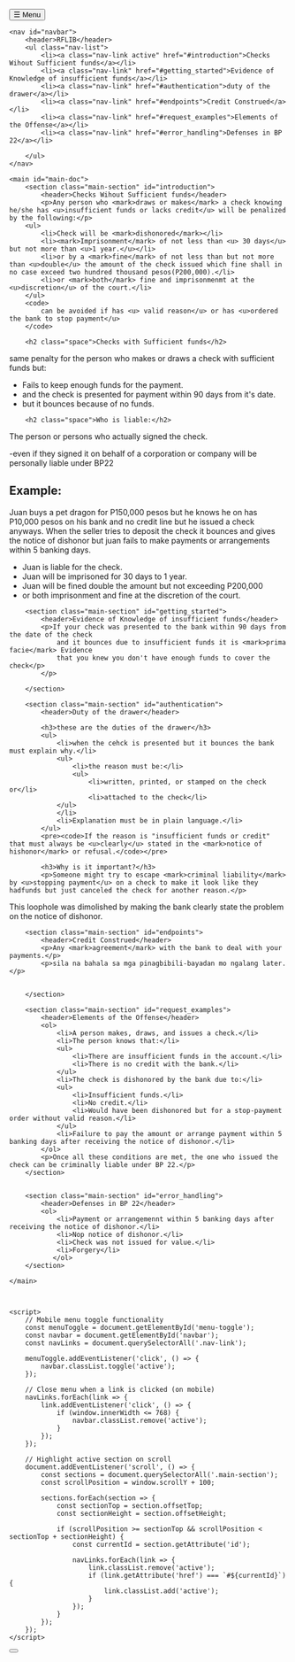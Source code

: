 <!DOCTYPE html>
<html lang="en">
  <style>
    :root {
    --main-bg-color: #f8f9fa;
    --main-text-color: #333;
    --sidebar-bg-color: #2c3e50;
    --sidebar-text-color: #ecf0f1;
    --accent-color: #3498db;
    --code-bg-color: #f1f1f1;
    --border-color: #ddd;
}

* {
    margin: auto;
    padding: auto;
    box-sizing: border-box;
}

body {
    font-family: 'Segoe UI', Tahoma, Geneva, Verdana, sans-serif;
    line-height: 1.6;
    color: var(--main-text-color);
    background-color: var(--main-bg-color);
    display: flex;
    flex-direction: row;
}

/* Navigation sidebar */
#navbar {
    background-color: var(--sidebar-bg-color);
    color: var(--sidebar-text-color);
    width: 300px;
    height: 100vh;
    position: fixed;
    overflow-y: auto;
    transition: transform 0.3s ease;
}

#navbar header {
    font-size: 1.8rem;
    padding: 1.5rem;
    text-align: center;
    border-bottom: 1px solid rgba(255, 255, 255, 0.1);
}

.nav-list {
    list-style: none;
}

.nav-link {
    display: block;
    padding: 1rem 1.5rem;
    color: var(--sidebar-text-color);
    text-decoration: none;
    border-bottom: 1px solid rgba(255, 255, 255, 0.1);
    transition: background-color 0.2s;
}

.nav-link:hover {
    background-color: rgba(255, 255, 255, 0.1);
}

.nav-link.active {
    background-color: var(--accent-color);
}

/* Mobile menu toggle */
#menu-toggle {
    display: none;
    position: fixed;
    top: 10px;
    right: 10px;
    z-index: 100;
    background-color: var(--accent-color);
    color: white;
    border: none;
    border-radius: 5px;
    padding: 0.5rem;
    cursor: pointer;
}

/* Main content */
#main-doc {
    margin-left: 300px;
    padding: 2rem;
    max-width: 100%;
}

.main-section {
    padding-bottom: 2rem;
    margin-bottom: 2rem;
    border-bottom: 1px solid var(--border-color);
}

.main-section:last-child {
    border-bottom: none;
}

.main-section header {
    font-size: 2rem;
    margin-bottom: 1.5rem;
    color: var(--accent-color);
}

p {
    margin-bottom: 1rem;
}

/* Code formatting */
pre {
    background-color: var(--code-bg-color);
    border-radius: 5px;
    padding: 1rem;
    overflow-x: auto;
    margin: 1rem 0;
}

code {
    font-family: 'Courier New', Courier, monospace;
    color:  #36827F;
    background-color: var(--code-bg-color);
    padding: 0.2rem 0.4rem;
    border-radius: 3px;
    white-space: nowrap;
    font-size: 20px;
}

/* Tables */
table {
    width: 99%;
    border-collapse: collapse;
    margin: 1rem 0;

}

th, td {
    padding: 0.75rem;
    text-align: left;
    border: 1px solid var(--border-color);
}

th {
    background-color: var(--accent-color);
    color: white;
}

/* Lists */
ul, ol {
    margin: 1rem 0 1rem 2rem;
}

li {
    margin-bottom: 0.5rem;
}

/* Media queries for responsive design */
@media screen and (max-width: 768px) {
    body {
        flex-direction: column;
    }
    
    #navbar {
        width: 100%;
        height: auto;
        max-height: 100vh;
        position: relative;
        transform: translateX(-100%);
        z-index: 10;
    }
    
    #navbar.active {
        transform: translateX(0);
    }
    
    #main-doc {
        margin-left: 0;
        padding: 1rem;
    }
    
    #menu-toggle {
        display: block;
    }
    
    .main-section header {
        font-size: 1.6rem;
    }
}

mark{
    background-color: var(--accent-color);
    color: white;
    padding: 0.1rem .1rem;
    border-radius: 3px;
}

u{
    width: 100%;
    text-decoration: underline;
    text-decoration-thickness: 2px;
}

.space{
    padding-top: 20px;
}

h2{
    font-size: 1.3rem;
    margin-bottom: 1rem;
    color:#00996b;
    font-weight: 350;
}

.back-to-top {
    position: fixed;
    bottom: 30px;
    right: 30px;
    z-index: 999;
    transform: translateY(100px);
    opacity: 0;
    visibility: hidden;
    transition: all 0.5s ease;
  }
  
  .back-to-top.show {
    transform: translateY(0);
    opacity: 1;
    visibility: visible;
  }
  
  .back-to-top-button {
    position: relative;
    width: 50px;
    height: 50px;
    border-radius: 50%;
    background: linear-gradient(135deg, #4a90e2, #7e57c2);
    border: none;
    color: white;
    box-shadow: 0 4px 15px rgba(0, 0, 0, 0.2);
    cursor: pointer;
    display: flex;
    align-items: center;
    justify-content: center;
    transition: all 0.3s ease;
    overflow: hidden;
  }
  
  .back-to-top-button:hover {
    transform: scale(1.1);
    box-shadow: 0 6px 20px rgba(0, 0, 0, 0.25);
  }
  
  .back-to-top-button:focus {
    outline: none;
  }
  
  .progress-indicator {
    position: absolute;
    bottom: 0;
    left: 0;
    width: 100%;
    background-color: rgba(255, 255, 255, 0.3);
    transition: height 0.3s ease;
  }
  
  .arrow-icon {
    position: relative;
    z-index: 2;
    transition: transform 0.3s ease;
    width: 18px;
    height: 18px;
  }
  
  .back-to-top-button:hover .arrow-icon {
    transform: translateY(-3px);
  }
    </style>
<head>
    <meta charset="UTF-8">
    <meta name="viewport" content="width=device-width, initial-scale=1.0">
    <link rel="stylesheet" href="styles.css">
    <title>RFLIB reviewer ni israel</title>
</head>
<body>
    <button id="menu-toggle">☰ Menu</button>
    
    <nav id="navbar">
        <header>RFLIB</header>
        <ul class="nav-list">
            <li><a class="nav-link active" href="#introduction">Checks Wihout Sufficient funds</a></li>
            <li><a class="nav-link" href="#getting_started">Evidence of Knowledge of insufficient funds</a></li>
            <li><a class="nav-link" href="#authentication">duty of the drawer</a></li>
            <li><a class="nav-link" href="#endpoints">Credit Construed</a></li>
            <li><a class="nav-link" href="#request_examples">Elements of the Offense</a></li>
            <li><a class="nav-link" href="#error_handling">Defenses in BP 22</a></li>
         
        </ul>
    </nav>
    
    <main id="main-doc">
        <section class="main-section" id="introduction">
            <header>Checks Wihout Sufficient funds</header>
            <p>Any person who <mark>draws or makes</mark> a check knowing he/she has <u>insufficient funds or lacks credit</u> will be penalized by the following:</p>
        <ul>
            <li>Check will be <mark>dishonored</mark></li>
            <li><mark>Imprisonment</mark> of not less than <u> 30 days</u> but not more than <u>1 year.</u></li>
            <li>or by a <mark>fine</mark> of not less than but not more than <u>double</u> the amount of the check issued which fine shall in no case exceed two hundred thousand pesos(P200,000).</li>
            <li>or <mark>both</mark> fine and imprisonmenmt at the <u>discretion</u> of the court.</li>
        </ul>
        <code>
            can be avoided if has <u> valid reason</u> or has <u>ordered the bank to stop payment</u>
        </code>

        <h2 class="space">Checks with Sufficient funds</h2>
<p>same penalty for the person who makes or draws a check with sufficient funds but:</p>
<ul>
    <li>Fails to keep enough funds for the payment.</li>
    <li>and the check is presented for payment within 90 days from it's date.</li>
    <li>but it bounces because of no funds.</ul>

        <h2 class="space">Who is liable:</h2>
<p>The person or persons who actually signed the check.</p>
<p>-even if they signed it on behalf of a corporation or company will be personally liable under BP22</p>
           
<h2 class="space">Example:</h2>
<p>Juan buys a pet dragon for P150,000 pesos but he knows he on has P10,000 pesos
    on his bank and no credit line but he issued a check anyways. When the seller tries to deposit 
    the check it bounces and gives the notice of dishonor but juan fails to make payments or arrangements within 5 banking days.
</p>
<ul>
    <li>Juan is liable for the check.</li>
    <li>Juan will be imprisoned for 30 days to 1 year.</li>
    <li>Juan will be fined double the amount but not exceeding P200,000</li>
    <li>or both imprisonment and fine at the discretion of the court.</li>
</ul>

</section>
        
        <section class="main-section" id="getting_started">
            <header>Evidence of Knowledge of insufficient funds</header>
            <p>If your check was presented to the bank within 90 days from the date of the check
                and it bounces due to insufficient funds it is <mark>prima facie</mark> Evidence
                that you knew you don't have enough funds to cover the check</p>
            </p>
            
        </section>
        
        <section class="main-section" id="authentication">
            <header>Duty of the drawer</header>
            
            <h3>these are the duties of the drawer</h3>
            <ul>
                <li>when the cehck is presented but it bounces the bank must explain why.</li>
                <ul>
                    <li>the reason must be:</li>
                    <ul>
                        <li>written, printed, or stamped on the check or</li>
                        <li>attached to the check</li>
                </ul>
                </li>
                <li>Explanation must be in plain language.</li> 
            </ul>
            <pre><code>If the reason is "insufficient funds or credit" that must always be <u>clearly</u> stated in the <mark>notice of hishonor</mark> or refusal.</code></pre>
            
            <h3>Why is it important?</h3>
            <p>Someone might try to escape <mark>criminal liability</mark> by <u>stopping payment</u> on a check to make it look like they hadfunds but just canceled the check for another reason.</p>
<p>This loophole was dimolished by making the bank clearly state the problem on the notice of dishonor.</p>
        </section>
        
        <section class="main-section" id="endpoints">
            <header>Credit Construed</header>
            <p>Any <mark>agreement</mark> with the bank to deal with your payments.</p>
            <p>sila na bahala sa mga pinagbibili-bayadan mo ngalang later.</p>
            
            
        </section>
        
        <section class="main-section" id="request_examples">
            <header>Elements of the Offense</header>
            <ol>
                <li>A person makes, draws, and issues a check.</li>
                <li>The person knows that:</li>
                <ul>
                    <li>There are insufficient funds in the account.</li>
                    <li>There is no credit with the bank.</li>
                </ul>
                <li>The check is dishonored by the bank due to:</li>
                <ul>
                    <li>Insufficient funds.</li>
                    <li>No credit.</li>
                    <li>Would have been dishonored but for a stop-payment order without valid reason.</li>
                </ul>
                <li>Failure to pay the amount or arrange payment within 5 banking days after receiving the notice of dishonor.</li>
            </ol>
            <p>Once all these conditions are met, the one who issued the check can be criminally liable under BP 22.</p>
        </section>
        
        
        <section class="main-section" id="error_handling">
            <header>Defenses in BP 22</header>
            <ol>
                <li>Payment or arrangemennt within 5 banking days after receiving the notice of dishonor.</li>
                <li>Nop notice of dishonor.</li>
                <li>Check was not issued for value.</li>
                <li>Forgery</li>
               </ol>
        </section>

    </main>
    
    
    
    <script>
        // Mobile menu toggle functionality
        const menuToggle = document.getElementById('menu-toggle');
        const navbar = document.getElementById('navbar');
        const navLinks = document.querySelectorAll('.nav-link');
        
        menuToggle.addEventListener('click', () => {
            navbar.classList.toggle('active');
        });
        
        // Close menu when a link is clicked (on mobile)
        navLinks.forEach(link => {
            link.addEventListener('click', () => {
                if (window.innerWidth <= 768) {
                    navbar.classList.remove('active');
                }
            });
        });
        
        // Highlight active section on scroll
        document.addEventListener('scroll', () => {
            const sections = document.querySelectorAll('.main-section');
            const scrollPosition = window.scrollY + 100;
            
            sections.forEach(section => {
                const sectionTop = section.offsetTop;
                const sectionHeight = section.offsetHeight;
                
                if (scrollPosition >= sectionTop && scrollPosition < sectionTop + sectionHeight) {
                    const currentId = section.getAttribute('id');
                    
                    navLinks.forEach(link => {
                        link.classList.remove('active');
                        if (link.getAttribute('href') === `#${currentId}`) {
                            link.classList.add('active');
                        }
                    });
                }
            });
        });
    </script>

<div class="back-to-top" id="backToTop">
    <button class="back-to-top-button" aria-label="Back to top">
      <div class="progress-indicator" id="scrollProgress"></div>
      <svg class="arrow-icon" xmlns="http://www.w3.org/2000/svg" viewBox="0 0 24 24" fill="none" stroke="currentColor" stroke-width="2" stroke-linecap="round" stroke-linejoin="round">
        <line x1="12" y1="19" x2="12" y2="5"></line>
        <polyline points="5 12 12 5 19 12"></polyline>
      </svg>
    </button>
  </div>
    <script>
        // Back to top button functionality
        const backToTopButton = document.getElementById('backToTop');
        const scrollProgress = document.getElementById('scrollProgress');
    
        window.addEventListener('scroll', () => {
            if (document.body.scrollTop > 100 || document.documentElement.scrollTop > 100) {
                backToTopButton.style.display = 'block';
            } else {
                backToTopButton.style.display = 'none';
            }
    
            // Update progress indicator
            const scrollHeight = document.documentElement.scrollHeight - document.documentElement.clientHeight;
            const scrollPosition = (document.documentElement.scrollTop / scrollHeight) * 100;
            scrollProgress.style.width = `${scrollPosition}%`;
        });
    
        backToTopButton.addEventListener('click', () => {
            window.scrollTo({ top: 0, behavior: 'smooth' });
        });
</body>
</html>
